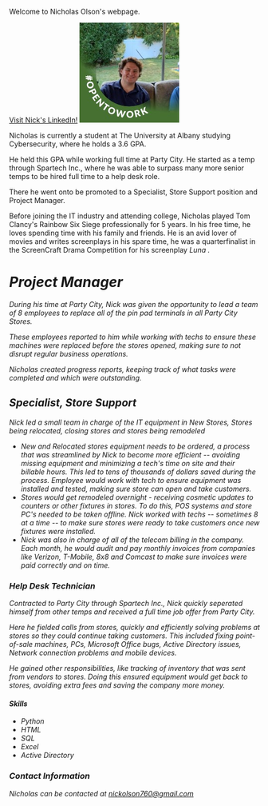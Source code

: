 Welcome to Nicholas Olson's webpage.

<a href="https://www.linkedin.com/in/nicholas-olson-148a37230/" target="_blank">Visit Nick's LinkedIn!</a> <img src="1735579395843.jpg">

Nicholas is currently a student at The University at Albany studying Cybersecurity, where he holds a 3.6 GPA.

He held this GPA while working full time at Party City. He started as a temp through Spartech Inc., where he was able to surpass many more senior temps to be hired full time to a help desk role. 

There he went onto be promoted to a Specialist, Store Support position and Project Manager. 

Before joining the IT industry and attending college, Nicholas played Tom Clancy's Rainbow Six Siege professionally for 5 years. In his free time, he loves spending time with his family and friends. He is an avid lover of movies and writes screenplays in his spare time, he was a quarterfinalist in the ScreenCraft Drama Competition for his screenplay <i> Luna <i>.

# Project Manager

During his time at Party City, Nick was given the opportunity to lead a team of 8 employees to replace all of the pin pad terminals in all Party City Stores. 

These employees reported to him while working with techs to ensure these machines were replaced before the stores opened, making sure to not disrupt regular business operations.

Nicholas created progress reports, keeping track of what tasks were completed and which were outstanding.


## Specialist, Store Support

Nick led a small team in charge of the IT equipment in New Stores, Stores being relocated, closing stores and stores being remodeled

- New and Relocated stores equipment needs to be ordered, a process that was streamlined by Nick to become more efficient -- avoiding missing equipment and minimizing a tech's time on site and their billable hours. This led to tens of thousands of dollars saved during the process. Employee would work with tech to ensure equipment was installed and tested, making sure store can open and take customers.
- Stores would get remodeled overnight - receiving cosmetic updates to counters or other fixtures in stores. To do this, POS systems and store PC's needed to be taken offline. Nick worked with techs -- sometimes 8 at a time -- to make sure stores were ready to take customers once new fixtures were installed.
- Nick was also in charge of all of the telecom billing in the company. Each month, he would audit and pay monthly invoices from companies like Verizon, T-Mobile, 8x8 and Comcast to make sure invoices were paid correctly and on time. 

### Help Desk Technician

Contracted to Party City through Spartech Inc., Nick quickly seperated himself from other temps and received a full time job offer from Party City. 

Here he fielded calls from stores, quickly and efficiently solving problems at stores so they could continue taking customers. This included fixing point-of-sale machines, PCs, Microsoft Office bugs, Active Directory issues, Network connection problems and mobile devices.

He gained other responsibilities, like tracking of inventory that was sent from vendors to stores. Doing this ensured equipment would get back to stores, avoiding extra fees and saving the company more money. 
#### Skills

*   Python
*   HTML
*   SQL
*   Excel
*   Active Directory


### Contact Information

Nicholas can be contacted at nickolson760@gmail.com
